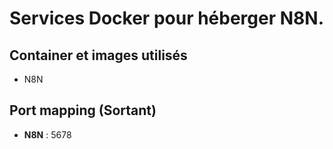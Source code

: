 # Services Docker pour héberger N8N.

## Container et images utilisés

- N8N

## Port mapping (Sortant)
- **N8N** : 5678